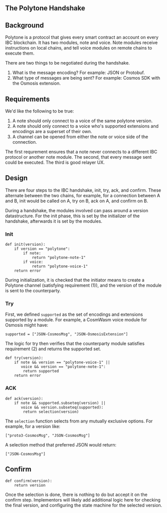 ## The Polytone Handshake

## Background

Polytone is a protocol that gives every smart contract an account on
every IBC blockchain. It has two modules, note and voice. Note
modules receive instructions on local chains, and tell voice
modules on remote chains to execute them.

There are two things to be negotiated during the handshake.

1. What is the message encoding? For example: JSON or Protobuf.
2. What type of messages are being sent? For example: Cosmos SDK with
   the Osmosis extension.

## Requirements

We'd like the following to be true:

1. A note should only connect to a voice of the same polytone version.
2. A note should only connect to a voice who's supported extensions
   and encodings are a superset of their own.
3. A channel can be opened from either the note or voice side of the
   connection.

The first requrement ensures that a note never connects to a different
IBC protocol or another note module. The second, that every message
sent could be executed. The third is good relayer UX.

## Design

There are four steps to the IBC handshake, init, try, ack, and
confirm. These alternate between the two chains, for example, for a
connection between A and B, init would be called on A, try on B, ack
on A, and confirm on B.

During a handshake, the modules involved can pass around a version
datastructure. For the init phase, this is set by the initializer of
the handshake, afterwards it is set by the modules.

### Init

```
def init(version):
    if version == "polytone":
        if note:
            return "polytone-note-1"
        if voice:
            return "polytone-voice-1"
    return error
```

During initialization, it is checked that the initiator means to
create a Polytone channel (satisfying requirement (1)), and the
version of the module is sent to the counterparty.

### Try

First, we defined `supported` as the set of encodings and extensions
supported by a module. For example, a CosmWasm voice module for
Osmosis might have:

```
supported = ["JSON-CosmosMsg", "JSON-OsmosisExtension"]
```

The logic for try then verifies that the counterparty module satisfies
requirement (2) and returns the supported set.

```
def try(version):
    if note && version == "polytone-voice-1" ||
       voice && version == "polytone-note-1":
        return supported
    return error
```

### ACK

```
def ack(version):
    if note && supported.subseteq(version) ||
       voice && version.subseteq(supported):
        return selection(version)
```

The `selection` function selects from any mutually exclusive
options. For example, for a version like:

```
["proto3-CosmosMsg", "JSON-CosmosMsg"]
```

A selection method that preferred JSON would return:

```
["JSON-CosmosMsg"]
```

## Confirm

```
def confirm(version):
    return version
```

Once the selection is done, there is nothing to do but accept it on
the confirm step. Implementors will likely add additional logic here
for checking the final version, and configuring the state machine for
the selected version.
